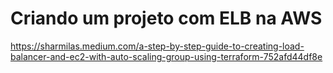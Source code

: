 # Criando um projeto com ELB na AWS

https://sharmilas.medium.com/a-step-by-step-guide-to-creating-load-balancer-and-ec2-with-auto-scaling-group-using-terraform-752afd44df8e